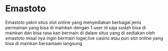 # Emastoto
Emastoto yakni situs slot online yang menyediakan berbagai jenis permainan yang bisa di mainkan dengan 1 user id saja sudah bisa di mainkan dan bisa rasa kan bermain di dalam situs yang di sediakan oleh emastoto misal nya ingin bermain togel,live casino atau pun slot online yang bisa di mainkan bersamaan langsung
